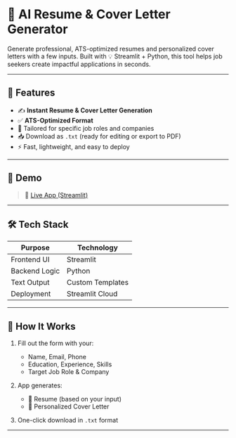 # 📝 AI Resume & Cover Letter Generator

Generate professional, ATS-optimized resumes and personalized cover letters with a few inputs. Built with 💡 Streamlit + Python, this tool helps job seekers create impactful applications in seconds.


---

## 🚀 Features

- ✍️ **Instant Resume & Cover Letter Generation**
- ✅ **ATS-Optimized Format**
- 🏢 Tailored for specific job roles and companies
- 📥 Download as `.txt` (ready for editing or export to PDF)
- ⚡ Fast, lightweight, and easy to deploy

---

## 📸 Demo

> 🔗 [Live App (Streamlit)](https://resume-cover-letter.streamlit.app/)

---

## 🛠️ Tech Stack

| Purpose       | Technology         |
|---------------|--------------------|
| Frontend UI   | Streamlit          |
| Backend Logic | Python             |
| Text Output   | Custom Templates   |
| Deployment    | Streamlit Cloud    |

---

## 📁 How It Works

1. Fill out the form with your:
   - Name, Email, Phone
   - Education, Experience, Skills
   - Target Job Role & Company

2. App generates:
   - 📄 Resume (based on your input)
   - 💌 Personalized Cover Letter

3. One-click download in `.txt` format

---



